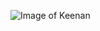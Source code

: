 ![Image of Keenan](https://user-images.githubusercontent.com/79477148/187803845-b31290a2-f6eb-42df-a471-5d6ebe133d33.png)
